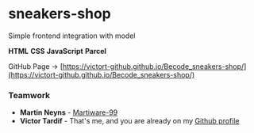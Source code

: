 # sneakers-shop

Simple frontend integration with model

**HTML** **CSS** **JavaScript** **Parcel**

GitHub Page -> [https://victort-github.github.io/Becode_sneakers-shop/](https://victort-github.github.io/Becode_sneakers-shop/)

### Teamwork

- **Martin Neyns** - [Martiware-99](https://github.com/Martiware-99)
- **Victor Tardif** - That's me, and you are already on my [Github profile](https://github.com/VictorT-GitHub)
